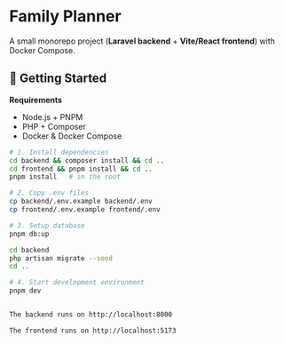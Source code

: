 # Family Planner

A small monorepo project (**Laravel backend** + **Vite/React frontend**) with Docker Compose.

## 🚀 Getting Started

**Requirements**

- Node.js + PNPM
- PHP + Composer
- Docker & Docker Compose

```bash
# 1. Install dependencies
cd backend && composer install && cd ..
cd frontend && pnpm install && cd ..
pnpm install   # in the root

# 2. Copy .env files
cp backend/.env.example backend/.env
cp frontend/.env.example frontend/.env

# 3. Setup database
pnpm db:up

cd backend
php artisan migrate --seed
cd ..

# 4. Start development environment
pnpm dev


The backend runs on http://localhost:8000

The frontend runs on http://localhost:5173
```
